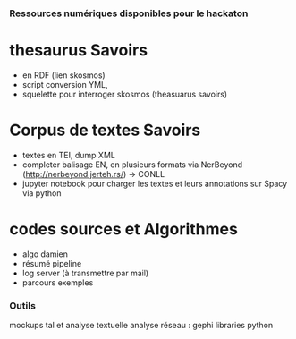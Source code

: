 ### Ressources numériques disponibles pour le hackaton

# thesaurus Savoirs 
   - en RDF (lien skosmos)
   - script conversion YML, 
   - squelette pour interroger skosmos (theasuarus savoirs)

# Corpus de textes Savoirs 
  - textes en TEI, dump XML
  - completer balisage EN, en plusieurs formats via NerBeyond (http://nerbeyond.jerteh.rs/) -> CONLL
  - jupyter notebook pour charger les textes et leurs annotations sur Spacy via python
  
# codes sources et Algorithmes
  - algo damien 
  - résumé pipeline
  - log server (à transmettre par mail)
  - parcours exemples


### Outils 
mockups
tal et analyse textuelle
analyse réseau : gephi
libraries python

